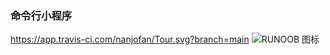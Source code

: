 ### 命令行小程序
https://app.travis-ci.com/nanjofan/Tour.svg?branch=main
![RUNOOB 图标](https://app.travis-ci.com/nanjofan/Tour.svg?branch=main)
